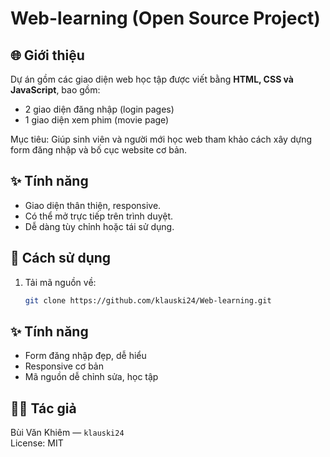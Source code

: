 # Web-learning (Open Source Project)

## 🌐 Giới thiệu
Dự án gồm các giao diện web học tập được viết bằng **HTML, CSS và JavaScript**, bao gồm:
- 2 giao diện đăng nhập (login pages)
- 1 giao diện xem phim (movie page)

Mục tiêu: Giúp sinh viên và người mới học web tham khảo cách xây dựng form đăng nhập và bố cục website cơ bản.

## ✨ Tính năng
- Giao diện thân thiện, responsive.
- Có thể mở trực tiếp trên trình duyệt.
- Dễ dàng tùy chỉnh hoặc tái sử dụng.

## 🧠 Cách sử dụng
1. Tải mã nguồn về:
   ```bash
   git clone https://github.com/klauski24/Web-learning.git

## ✨ Tính năng
- Form đăng nhập đẹp, dễ hiểu  
- Responsive cơ bản  
- Mã nguồn dễ chỉnh sửa, học tập  

## 👨‍💻 Tác giả
Bùi Văn Khiêm — `klauski24`  
License: MIT
